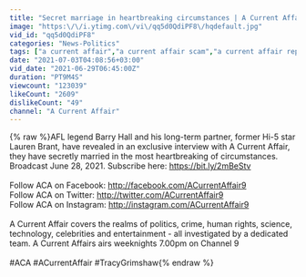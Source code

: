 ```yaml
---
title: "Secret marriage in heartbreaking circumstances | A Current Affair"
image: "https:\/\/i.ytimg.com\/vi\/qq5d0QdiPF8\/hqdefault.jpg"
vid_id: "qq5d0QdiPF8"
categories: "News-Politics"
tags: ["a current affair","a current affair scam","a current affair reporter"]
date: "2021-07-03T04:08:56+03:00"
vid_date: "2021-06-29T06:45:00Z"
duration: "PT9M4S"
viewcount: "123039"
likeCount: "2609"
dislikeCount: "49"
channel: "A Current Affair"
---
```

{% raw %}AFL legend Barry Hall and his long-term partner, former Hi-5 star Lauren Brant, have revealed in an exclusive interview with A Current Affair, they have secretly married in the most heartbreaking of circumstances. Broadcast June 28, 2021. Subscribe here: <a rel="nofollow" target="blank" href="https://bit.ly/2mBeStv">https://bit.ly/2mBeStv</a><br /><br />Follow ACA on Facebook: <a rel="nofollow" target="blank" href="http://facebook.com/ACurrentAffair9">http://facebook.com/ACurrentAffair9</a><br />Follow ACA on Twitter: <a rel="nofollow" target="blank" href="http://twitter.com/ACurrentAffair9">http://twitter.com/ACurrentAffair9</a> <br />Follow ACA on Instagram: <a rel="nofollow" target="blank" href="http://instagram.com/ACurrentAffair9">http://instagram.com/ACurrentAffair9</a> <br /><br />A Current Affair covers the realms of politics, crime, human rights, science, technology, celebrities and entertainment - all investigated by a dedicated team. A Current Affairs airs weeknights 7.00pm on Channel 9<br /><br />#ACA #ACurrentAffair #TracyGrimshaw{% endraw %}
